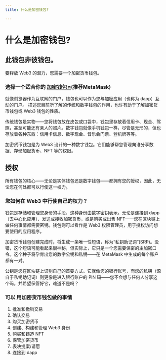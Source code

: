 ```yaml
---
title: 什么是加密钱包?

---
```


# 什么是加密钱包?

## 此钱包非彼钱包。

要释放 Web3 的潜力，您需要一个加密货币钱包。
<h3>选择一个适合你的 <a href="https://ethereum.org/zh/wallets/find-wallet/">加密钱包↗</a>(推荐MetaMask)</h3>

就像浏览器作为互联网的门户，钱包也可以作为您与加密应用（也称为 dapp）互动的门户。 描述您目前所了解的传统和数字钱包的作用，也许有助于了解加密货币钱包或 Web3 钱包的性质。

传统钱包是实物——您将钱包放在皮包或口袋中，钱包里存放着信用卡、现金、驾照，甚至可能还有亲人的照片。数字钱包就像手机钱包一样，尽管是无形的，但也存放着各种东西：信用卡信息、数字现金、音乐会门票、登机牌等等。

加密货币钱包是为 Web3 设计的一种数字钱包。它们能够帮您管理向谁分享数据、存储加密货币、NFT 等的权限。

## 授权
所有钱包的核心——无论是实体钱包还是数字钱包——都拥有您的授权，因此，无论您在何处都可以行使这一权力。
### 您如何在 Web3 中行使自己的权力？
钱包是存储和管理您身份的手段，这种身份由数字密钥表示。无论是连接到 dapp（去中心化应用）、发送或接收加密货币，或是购买或出售 NFT——您在区块链上做任何事情都需要密钥。钱包则可以看作是 Web3 权限管理员，用于授权访问想要使用的应用程序。

加密货币钱包创建完成时，将生成一条唯一性短语，称为“私钥助记词”(SRP)。没错，这个短语可能看起来很神秘，但实际上，它只是一个您需要保密的主加密口令。这个种子将孕育出您的数字公钥和私钥——在 MetaMask 中生成的每个账户都有一对。

公钥是您在区块链上识别自己的首要方式。它就像您的银行账号，而您的私钥（源自于私钥助记词）则更像是进入银行账户的 PIN 码——您不会想与任何人分享这个码，并希望保管好它，难道不是吗？
### 可以 用加密货币钱包做的事情
1. 批准和撤销交易
2. 确认交易
3. 购买加密货币
4. 创建、构建和管理 Web3 身份
5. 购买和铸造 NFT
6. 保管加密货币
7. 表决提案/请愿
8. 连接到 dapp